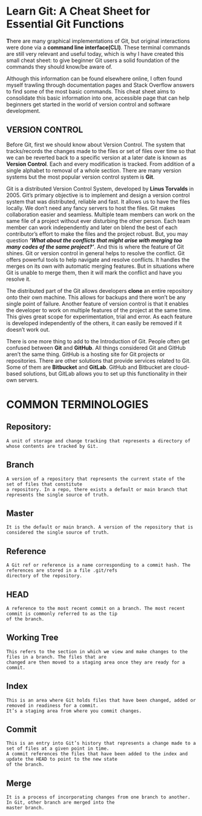 # Learn Git: A Cheat Sheet for Essential Git Functions

**T**here are many graphical implementations of Git, but original interactions were done via a **command line interface(CLI)**. These terminal commands are still very relevant and useful today, which is why I have created this small cheat sheet: to give beginner Git users a solid foundation of the commands they should know/be aware of.

Although this information can be found elsewhere online, I often found myself trawling through documentation pages and Stack Overflow answers to find some of the most basic commands. This cheat sheet aims to consolidate this basic information into one, accessible page that can help beginners get started in the world of version control and software development.

## VERSION CONTROL

Before Git, first we should know about Version Control. The system that tracks/records the changes made to the files or set of files over time so that we can be reverted back to a specific version at a later date is known as **Version Control**. Each and every modification is tracked. From addition of a single alphabet to removal of a whole section. There are many version systems but the most popular version control system is **Git**. 

Git is a distributed Version Control System, developed by **Linus Torvalds** in 2005. Git’s primary objective is to implement and design a version control system that was distributed, reliable and fast. It allows us to have the files locally. We don’t need any fancy servers to host the files. Git makes collaboration easier and seamless. Multiple team members can work on the same file of a project without ever disturbing the other person. Each team member can work independently and later on blend the best of each contributor’s effort to make the files and the project robust. But, you may question ***‘What about the conflicts that might arise with merging too many codes of the same project?’***. And this is where the feature of Git shines. Git or version control in general helps to resolve the conflict. Git offers powerful tools to help navigate and resolve conflicts. It handles the merges on its own with automatic merging features. But in situations where Git is unable to merge them, then it will mark the conflict and have you resolve it. 

The distributed part of the Git allows developers **clone** an entire repository onto their own machine. This allows for backups and there won’t be any single point of failure. Another feature of version control is that it enables the developer to work on multiple features of the project at the same time. This gives great scope for experimentation, trial and error. As each feature is developed independently of the others, it can easily be removed if it doesn’t work out. 

There is one more thing to add to the Introduction of Git. People often get confused between **Git** and **GitHub**. All things considered Git and GitHub aren’t the same thing. GitHub is a hosting site for Git projects or repositories. There are other solutions that provide services related to Git. Some of them are **Bitbucket** and **GitLab**. GitHub and Bitbucket are cloud-based solutions, but GitLab allows you to set up this functionality in their own servers. 


# COMMON TERMINOLOGIES

## Repository: 
    A unit of storage and change tracking that represents a directory of whose contents are tracked by Git.
    
## Branch
    A version of a repository that represents the current state of the  set of files that constitute
    a repository. In a repo, there exists a default or main branch that represents the single source of truth.
    
## Master
    It is the default or main branch. A version of the repository that is considered the single source of truth. 
    
## Reference
    A Git ref or reference is a name corresponding to a commit hash. The references are stored in a file .git/refs
    directory of the repository.
  
## HEAD
    A reference to the most recent commit on a branch. The most recent commit is commonly referred to as the tip 
    of the branch.
   
## Working Tree
    This refers to the section in which we view and make changes to the files in a branch. The files that are 
    changed are then moved to a staging area once they are ready for a commit.
    
## Index
    This is an area where Git holds files that have been changed, added or removed in readiness for a commit.
    It’s a staging area from where you commit changes.
    
## Commit
    This is an entry into Git’s history that represents a change made to a set of files at a given point in time. 
    A commit references the files that have been added to the index and update the HEAD to point to the new state
    of the branch.
    
## Merge
    It is a process of incorporating changes from one branch to another. In Git, other branch are merged into the 
    master branch.
    
    
  

